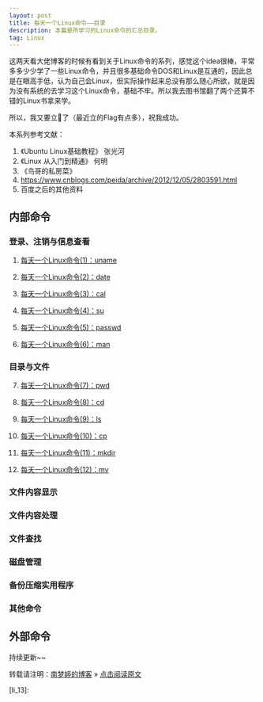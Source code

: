 ```yaml
---
layout: post
title: 每天一个Linux命令——目录  
description: 本篇是所学习的Linux命令的汇总目录。  
tag: Linux
---
```


这两天看大佬博客的时候有看到关于Linux命令的系列，感觉这个idea很棒，平常多多少少学了一些Linux命令，并且很多基础命令DOS和Linux是互通的，因此总是在眼高手低，认为自己会Linux，但实际操作起来总没有那么随心所欲，就是因为没有系统的去学习这个Linux命令，基础不牢。所以我去图书馆翻了两个还算不错的Linux书拿来学。  

所以，我又要立🚩了（最近立的Flag有点多），祝我成功。  

本系列参考文献：  

1. 《Ubuntu Linux基础教程》 张光河  
2. 《Linux 从入门到精通》 何明  
3. 《鸟哥的私房菜》  
4. https://www.cnblogs.com/peida/archive/2012/12/05/2803591.html  
5. 百度之后的其他资料  


## 内部命令  

### 登录、注销与信息查看  

1. [每天一个Linux命令(1)：uname][li_01]  

2. [每天一个Linux命令(2)：date][li_02]  

3. [每天一个Linux命令(3)：cal][li_03]  

4. [每天一个Linux命令(4)：su][li_04]  

5. [每天一个Linux命令(5)：passwd][li_05]  

6. [每天一个Linux命令(6)：man][li_06]  


### 目录与文件  

7. [每天一个Linux命令(7)：pwd][li_07]  

8. [每天一个Linux命令(8)：cd][li_08]  

9. [每天一个Linux命令(9)：ls][li_09]  

10. [每天一个Linux命令(10)：cp][li_10]  

11. [每天一个Linux命令(11)：mkdir][li_11]  

12. [每天一个Linux命令(12)：mv][li_12]  


### 文件内容显示  


### 文件内容处理  


### 文件查找  


### 磁盘管理  


### 备份压缩实用程序  


### 其他命令  


## 外部命令  

持续更新~~

转载请注明：[南梦婷的博客](https://norah2.github.io) » [点击阅读原文](https://norah2.github.io/2019/10/Linux_contents/)   

<!--以下是本文用到的链接-->  

[li_01]: https://norah2.github.io/2019/10/Linux01/
[li_02]: https://norah2.github.io/2019/10/Linux02/
[li_03]: https://norah2.github.io/2019/10/Linux03/
[li_04]: https://norah2.github.io/2019/10/Linux04/
[li_05]: https://norah2.github.io/2019/10/Linux05/
[li_06]: https://norah2.github.io/2019/11/Linux06/
[li_07]: https://norah2.github.io/2019/11/Linux07/
[li_08]: https://norah2.github.io/2019/11/Linux08/
[li_09]: https://norah2.github.io/2019/11/Linux09/
[li_10]: https://norah2.github.io/2019/11/Linux10/
[li_11]: https://norah2.github.io/2019/11/Linux11/
[li_12]: https://norah2.github.io/2019/11/Linux12/
[li_13]: 
